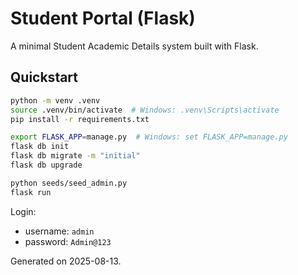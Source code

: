 # Student Portal (Flask)

A minimal Student Academic Details system built with Flask.

## Quickstart

```bash
python -m venv .venv
source .venv/bin/activate  # Windows: .venv\Scripts\activate
pip install -r requirements.txt

export FLASK_APP=manage.py  # Windows: set FLASK_APP=manage.py
flask db init
flask db migrate -m "initial"
flask db upgrade

python seeds/seed_admin.py
flask run
```

Login:
- username: `admin`
- password: `Admin@123`

Generated on 2025-08-13.
